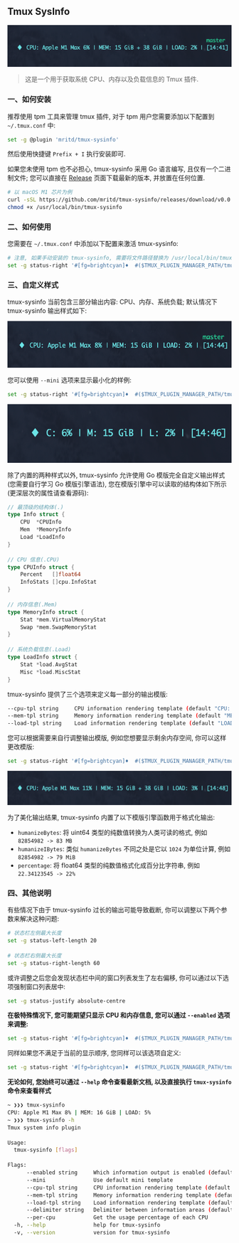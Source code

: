 ## Tmux SysInfo

![](images/SCR-20240126-nazl.png)

> 这是一个用于获取系统 CPU、内存以及负载信息的 Tmux 插件.

### 一、如何安装

推荐使用 tpm 工具来管理 tmux 插件, 对于 tpm 用户您需要添加以下配置到 `~/.tmux.conf` 中:

```sh
set -g @plugin 'mritd/tmux-sysinfo'
```

然后使用快捷键 `Prefix + I` 执行安装即可.

如果您未使用 tpm 也不必担心, tmux-sysinfo 采用 Go 语言编写, 且仅有一个二进制文件; 您可以直接在 [Release](https://github.com/mritd/tmux-sysinfo/releases) 页面下载最新的版本, 并放置在任何位置.

```sh
# 以 macOS M1 芯片为例
curl -sSL https://github.com/mritd/tmux-sysinfo/releases/download/v0.0.2/tmux-sysinfo-darwin-arm64 > /usr/local/bin/tmux-sysinfo
chmod +x /usr/local/bin/tmux-sysinfo
```

### 二、如何使用

您需要在 `~/.tmux.conf` 中添加以下配置来激活 tmux-sysinfo:

```sh
# 注意, 如果手动安装的 tmux-sysinfo, 需要将文件路径替换为 /usr/local/bin/tmux-sysinfo
set -g status-right '#[fg=brightcyan]♦  #($TMUX_PLUGIN_MANAGER_PATH/tmux-sysinfo/tmux-sysinfo) | [%H:%M]'
```

### 三、自定义样式

tmux-sysinfo 当前包含三部分输出内容: CPU、内存、系统负载; 默认情况下 tmux-sysinfo 输出样式如下:

![](images/SCR-20240126-ncdy.png)

您可以使用 `--mini` 选项来显示最小化的样例:

```sh
set -g status-right '#[fg=brightcyan]♦  #($TMUX_PLUGIN_MANAGER_PATH/tmux-sysinfo/tmux-sysinfo --mini) | [%H:%M]'
```

![](images/SCR-20240126-ncqy.png)

除了内置的两种样式以外, tmux-sysinfo 允许使用 Go 模版完全自定义输出样式(您需要自行学习 Go 模版引擎语法), 您在模版引擎中可以读取的结构体如下所示(更深层次的属性请查看源码):

```go
// 最顶级的结构体(.)
type Info struct {
	CPU  *CPUInfo
	Mem  *MemoryInfo
	Load *LoadInfo
}

// CPU 信息(.CPU)
type CPUInfo struct {
	Percent   []float64
	InfoStats []cpu.InfoStat
}

// 内存信息(.Mem)
type MemoryInfo struct {
	Stat *mem.VirtualMemoryStat
	Swap *mem.SwapMemoryStat
}

// 系统负载信息(.Load)
type LoadInfo struct {
	Stat *load.AvgStat
	Misc *load.MiscStat
}
```

tmux-sysinfo 提供了三个选项来定义每一部分的输出模版:

```sh
--cpu-tpl string     CPU information rendering template (default "CPU: {{(index .CPU.InfoStats 0).ModelName}} {{index .CPU.Percent 0 | percentage}}")
--mem-tpl string     Memory information rendering template (default "MEM: {{.Mem.Stat.Used | humanizeIBytes}}")
--load-tpl string    Load information rendering template (default "LOAD: {{.Load.Stat.Load1 | percentage}}")
```

您可以根据需要来自行调整输出模版, 例如您想要显示剩余内存空间, 你可以这样更改模版:

```sh
set -g status-right '#[fg=brightcyan]♦  #($TMUX_PLUGIN_MANAGER_PATH/tmux-sysinfo/tmux-sysinfo --mem-tpl="MEM: {{.Mem.Stat.Used | humanizeIBytes}} + {{.Mem.Stat.Free | humanizeIBytes}}") | [%H:%M]'
```

![](images/SCR-20240126-ndlz.png)

为了美化输出结果, tmux-sysinfo 内置了以下模版引擎函数用于格式化输出:

- `humanizeBytes`: 将 uint64 类型的纯数值转换为人类可读的格式, 例如 `82854982 -> 83 MB`
- `humanizeIBytes`: 类似 `humanizeBytes` 不同之处是它以 `1024` 为单位计算, 例如 `82854982 -> 79 MiB`
- `percentage`: 将 float64 类型的纯数值格式化成百分比字符串, 例如 `22.34123545 -> 22%`

### 四、其他说明

有些情况下由于 tmux-sysinfo 过长的输出可能导致截断, 你可以调整以下两个参数来解决这种问题:

```sh
# 状态栏左侧最大长度
set -g status-left-length 20

# 状态栏右侧最大长度
set -g status-right-length 60
```

或许调整之后您会发现状态栏中间的窗口列表发生了左右偏移, 你可以通过以下选项强制窗口列表居中:

```sh
set -g status-justify absolute-centre
```

**在极特殊情况下, 您可能期望只显示 CPU 和内存信息, 您可以通过 `--enabled` 选项来调整:**

```sh
set -g status-right '#[fg=brightcyan]♦  #($TMUX_PLUGIN_MANAGER_PATH/tmux-sysinfo/tmux-sysinfo --enabled=cpu,mem) | [%H:%M]'
```

同样如果您不满足于当前的显示顺序, 您同样可以该选项自定义:

```sh
set -g status-right '#[fg=brightcyan]♦  #($TMUX_PLUGIN_MANAGER_PATH/tmux-sysinfo/tmux-sysinfo --enabled=mem,cpu,load) | [%H:%M]'
```

**无论如何, 您始终可以通过 `--help` 命令查看最新文档, 以及直接执行 `tmux-sysinfo` 命令来查看样式**

```sh
~ ❯❯❯ tmux-sysinfo
CPU: Apple M1 Max 8% | MEM: 16 GiB | LOAD: 5%
~ ❯❯❯ tmux-sysinfo -h
Tmux system info plugin

Usage:
  tmux-sysinfo [flags]

Flags:
      --enabled string     Which information output is enabled (default "all")
      --mini               Use default mini template
      --cpu-tpl string     CPU information rendering template (default "CPU: {{(index .CPU.InfoStats 0).ModelName}} {{index .CPU.Percent 0 | percentage}}")
      --mem-tpl string     Memory information rendering template (default "MEM: {{.Mem.Stat.Used | humanizeIBytes}}")
      --load-tpl string    Load information rendering template (default "LOAD: {{.Load.Stat.Load1 | percentage}}")
      --delimiter string   Delimiter between information areas (default "|")
      --per-cpu            Get the usage percentage of each CPU
  -h, --help               help for tmux-sysinfo
  -v, --version            version for tmux-sysinfo
```

